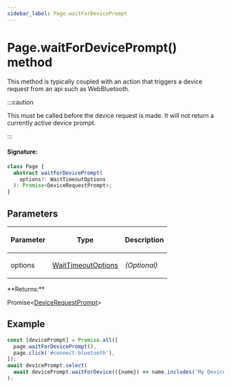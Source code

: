 ```yaml
---
sidebar_label: Page.waitForDevicePrompt
---
```


# Page.waitForDevicePrompt() method

This method is typically coupled with an action that triggers a device request from an api such as WebBluetooth.

:::caution

This must be called before the device request is made. It will not return a currently active device prompt.

:::

#### Signature:

```typescript
class Page {
  abstract waitForDevicePrompt(
    options?: WaitTimeoutOptions
  ): Promise<DeviceRequestPrompt>;
}
```

## Parameters

<table><thead><tr><th>

Parameter

</th><th>

Type

</th><th>

Description

</th></tr></thead>
<tbody><tr><td>

options

</td><td>

[WaitTimeoutOptions](./puppeteer.waittimeoutoptions.md)

</td><td>

_(Optional)_

</td></tr>
</tbody></table>
**Returns:**

Promise&lt;[DeviceRequestPrompt](./puppeteer.devicerequestprompt.md)&gt;

## Example

```ts
const [devicePrompt] = Promise.all([
  page.waitForDevicePrompt(),
  page.click('#connect-bluetooth'),
]);
await devicePrompt.select(
  await devicePrompt.waitForDevice(({name}) => name.includes('My Device'))
);
```
